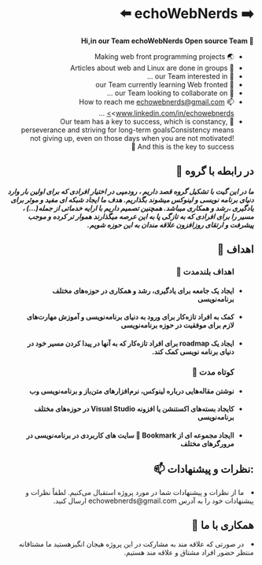# :arrow_right: **echoWebNerds** :arrow_left:
**👋 Hi,in our Team **echoWebNerds** Open source Team**<br/>

- :earth_asia: Making web front programming projects <br/>  
- :bookmark_tabs: Articles about web and Linux are done in groups
- 👀 our Team interested in ...
- 🌱 our Team currently learning Web fronted
- 💞️ our Team looking to collaborate on ...
- 📫 How to reach me <echowebnerds@gmail.com>  <www.linkedin.com/in/echowebnerds> ...
- :key: Our team has a key to success, which is constancy,
 perseverance and striving for long-term goalsConsistency means not giving up,
even on those days when you are not motivated! And this is the key to success :gem:
<Html dir="rtl" >
<h2>در رابطه با گروه 🗽 </h3>
	<h5>
ما در این گیت با تشکیل گروه قصد داریم ، رودمپی در اختیار افرادی که برای اولین بار وارد دنیای برنامه نویسی و لینوکس میشوند بگذاریم. هدف ما ایجاد شبکه ای مفید و موثر برای یادگیری ،رشد و همکاری میباشد. همچنین تصمیم داریم با ارايه خدماتی از جمله(...) ، مسیر را برای افرادی که به تازگی پا به این عرصه میگذارند هموار تر کرده و موجب پیشرفت و ارتقای روزافزون علاقه مندان به این حوزه شویم.
	</h5>
<h2>اهداف 🎯 </h2>                                                                                                                                         <ul dir="rtl" >      
  <h3>اهداف بلندمدت 🚂 </h3>
			  <li><h4>ایجاد یک جامعه برای یادگیری، رشد و همکاری در حوزه‌های مختلف برنامه‌نویسی</h4></li>
			  <li><h4>کمک به افراد تازه‌کار برای ورود به دنیای برنامه‌نویسی و آموزش مهارت‌های لازم برای موفقیت در حوزه برنامه‌نویسی</h4></li>
			  <li><h4>ایجاد یک roadmap برای افراد تازه‌کار که به آنها در پیدا کردن مسیر خود در دنیای برنامه نویسی کمک کند.</h4></li>
    
  </ul>
	 <ul dir="rtl" > 
	 	<h3>کوتاه مدت 💼 </h3>
     <li><h4>نوشتن مقاله‌هایی درباره لینوکس، نرم‌افزارهای متن‌باز و برنامه‌نویسی وب</h4></li>
			  <li><h4>کایجاد بسته‌های  اکستنشن یا  افزونه Visual Studio  در حوزه‌های مختلف برنامه‌نویسی</h4></li>
			  <li><h4>اایجاد مجموعه ای از Bookmark 🔖 سایت های کاربردی در برنامه‌نویسی در مرورگرهای مختلف</h4></li>
	</ul>
<h2>:نظرات و پیشنهادات 📫 </h2>
 <li dir="rtl" > 
ما از نظرات و پیشنهادات شما در مورد پروژه استقبال می‌کنیم. لطفاً نظرات و پیشنهادات خود را به آدرس  echowebnerds@gmail.com  ارسال کنید.

</li>
<h2>همکاری با ما 🔨 </h2>
 <li dir="rtl" > 
	در صورتی که علاقه مند به مشارکت در این  پروژه هیجان انگیزهستید ما مشتاقانه منتظر حضور افراد  مشتاق و علاقه مند هستیم.  

</li>
</Html>  

<!---
echoWebNerds/echoWebNerds is a ✨ special ✨ repository because its `README.md` (this file) appears on your GitHub profile.
You can click the Preview link to take a look at your changes.
--->
